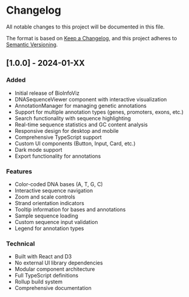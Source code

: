 # Changelog

All notable changes to this project will be documented in this file.

The format is based on [Keep a Changelog](https://keepachangelog.com/en/1.0.0/),
and this project adheres to [Semantic Versioning](https://semver.org/spec/v2.0.0.html).

## [1.0.0] - 2024-01-XX

### Added
- Initial release of BioInfoViz
- DNASequenceViewer component with interactive visualization
- AnnotationManager for managing genetic annotations
- Support for multiple annotation types (genes, promoters, exons, etc.)
- Search functionality with sequence highlighting
- Real-time sequence statistics and GC content analysis
- Responsive design for desktop and mobile
- Comprehensive TypeScript support
- Custom UI components (Button, Input, Card, etc.)
- Dark mode support
- Export functionality for annotations

### Features
- Color-coded DNA bases (A, T, G, C)
- Interactive sequence navigation
- Zoom and scale controls
- Strand orientation indicators
- Tooltip information for bases and annotations
- Sample sequence loading
- Custom sequence input validation
- Legend for annotation types

### Technical
- Built with React and D3
- No external UI library dependencies
- Modular component architecture
- Full TypeScript definitions
- Rollup build system
- Comprehensive documentation